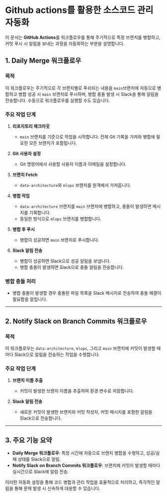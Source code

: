 # Github actions를 활용한 소스코드 관리 자동화

이 문서는 **GitHub Actions**를 워크플로우를 통해 주기적으로 특정 브랜치를 병합하고, 커밋 푸시 시 알림을 보내는 과정을 자동화하는 부분을 설명합니다.

## 1. Daily Merge 워크플로우

### 목적
이 워크플로우는 주기적으로 각 브랜치별로 푸쉬되는 내용을 `main`브랜치에 자동으로 병합하고 병합 성공 시 `main` 브랜치로 푸시하며, 병합 충돌 발생 시 Slack을 통해 알림을 전송합니다. 수동으로 워크플로우를 실행할 수도 있습니다.

### 주요 작업 단계
1. **리포지토리 체크아웃**
    - `main` 브랜치를 기준으로 작업을 시작합니다. 전체 Git 기록을 가져와 병합에 필요한 모든 브랜치가 포함됩니다.
   
2. **Git 사용자 설정**
    - Git 명령어에서 사용할 사용자 이름과 이메일을 설정합니다.

3. **브랜치 Fetch**
    - `data-architecture`와 `mlops` 브랜치를 원격에서 가져옵니다.

4. **병합 작업**
    - `data-architecture` 브랜치를 `main` 브랜치에 병합하고, 충돌이 발생하면 메시지를 기록합니다.
    - 동일한 방식으로 `mlops` 브랜치를 병합합니다.

5. **병합 후 푸시**
    - 병합이 성공하면 `main` 브랜치로 푸시합니다.

6. **Slack 알림 전송**
    - 병합이 성공하면 Slack으로 성공 알림을 보냅니다.
    - 병합 충돌이 발생하면 Slack으로 충돌 알림을 전송합니다.

### 병합 충돌 처리
- 병합 충돌이 발생할 경우 충돌된 파일 목록을 Slack 메시지로 전송하여 충돌 해결이 필요함을 알립니다.

---

## 2. Notify Slack on Branch Commits 워크플로우

### 목적
이 워크플로우는 `data-architecture`, `mlops`, 그리고 `main` 브랜치에 커밋이 발생할 때마다 Slack으로 알림을 전송하는 작업을 수행합니다.

### 주요 작업 단계
1. **브랜치 이름 추출**
    - 커밋이 발생한 브랜치 이름을 추출하여 환경 변수로 저장합니다.

2. **Slack 알림 전송**
    - 새로운 커밋이 발생한 브랜치와 커밋 작성자, 커밋 메시지를 포함한 알림을 Slack으로 전송합니다.

---

## 3. 주요 기능 요약

- **Daily Merge 워크플로우**: 특정 시간에 자동으로 브랜치 병합을 수행하고, 성공/실패 상태를 Slack으로 알림.
- **Notify Slack on Branch Commits 워크플로우**: 브랜치에 커밋이 발생할 때마다 실시간으로 Slack에 알림 전송.

이러한 자동화 설정을 통해 코드 병합과 관리 작업을 효율적으로 처리하고, 즉각적인 알림을 통해 문제 발생 시 신속하게 대응할 수 있습니다.

